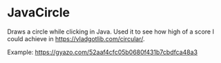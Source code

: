 # JavaCircle
Draws a circle while clicking in Java. Used it to see how high of a score I could achieve in https://vladgotlib.com/circular/.

Example: https://gyazo.com/52aaf4cfc05b0680f431b7cbdfca48a3
